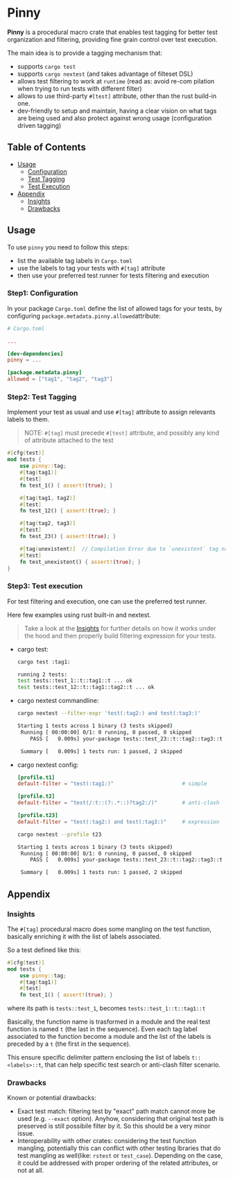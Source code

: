 # Pinny

**Pinny** is a procedural macro crate that enables test tagging for better test organization and filtering, providing fine grain control over test execution.

The main idea is to provide a tagging mechanism that:
- supports `cargo test`
- supports `cargo nextest` (and takes advantage of filteset DSL)
- allows test filtering to work at `runtime` (read as: avoid re-com
pilation when trying to run tests with different filter)
- allows to use third-party `#[test]` attribute, other than the rust build-in one.
- dev-friendly to setup and maintain, having a clear vision on what tags are being used and also protect against wrong usage (configuration driven tagging)

## Table of Contents

* [Usage](#usage)
    * [Configuration](#step1-configuration)
    * [Test Tagging](#step2-test-tagging)
    * [Test Execution](#step3-test-execution)
* [Appendix](#appendix)
    * [Insights](#insights)
    * [Drawbacks](#drawbacks)

## Usage
To use `pinny` you need to follow this steps:
- list the available tag labels in `Cargo.toml`
- use the labels to tag your tests with `#[tag]` attribute
- then use your preferred test runner for tests filtering and execution

### Step1: Configuration
In your package `Cargo.toml` define the list of allowed tags for your tests, by configuring `package.metadata.pinny.allowed`attribute:

```toml
# Cargo.toml

...

[dev-dependencies]
pinny = ...

[package.metadata.pinny] 
allowed = ["tag1", "tag2", "tag3"]
```

### Step2: Test Tagging

Implement your test as usual and use `#[tag]` attribute to assign relevants labels to them.

> NOTE: `#[tag]` must precede `#[test]` attribute, and possibly any kind of attribute attached to the test

```rust
#[cfg(test)]
mod tests {
    use pinny::tag;
    #[tag(tag1)]
    #[test]
    fn test_1() { assert!(true); }

    #[tag(tag1, tag2)]
    #[test]
    fn test_12() { assert!(true); }

    #[tag(tag2, tag3)]
    #[test]
    fn test_23() { assert!(true); }

    #[tag(unexistent)]  // Compilation Error due to `unexistent` tag not configured in `Cargo.toml`
    #[test]
    fn test_unexistent() { assert!(true); }
}
```

### Step3: Test execution

For test filtering and execution, one can use the preferred test runner.

Here few examples using rust built-in and nextest.
> Take a look at the [Insights](#insights) for further details on how it works under the hood and then properly build filtering expression for your tests. 

- cargo test:
    ```bash
    cargo test :tag1:

    running 2 tests:
    test tests::test_1::t::tag1::t ... ok
    test tests::test_12::t::tag1::tag2::t ... ok
    ```

- cargo nextest commandline:
    ```bash
    cargo nextest --filter-expr 'test(:tag2:) and test(:tag3:)'     

    Starting 1 tests across 1 binary (3 tests skipped)
     Running [ 00:00:00] 0/1: 0 running, 0 passed, 0 skipped
        PASS [   0.009s] your-package tests::test_23::t::tag2::tag3::t

     Summary [   0.009s] 1 tests run: 1 passed, 2 skipped
    ```

- cargo nextest config:
    ```toml
    [profile.t1]
    default-filter = "test(:tag1:)"                      # simple

    [profile.t2]
    default-filter = "test(/:t::(?:.*::)?tag2:/)"        # anti-clash

    [profile.t23]
    default-filter = "test(:tag2:) and test(:tag3:)"     # expression
    ```
    
    ```bash
    cargo nextest --profile t23

    Starting 1 tests across 1 binary (3 tests skipped)
     Running [ 00:00:00] 0/1: 0 running, 0 passed, 0 skipped
        PASS [   0.009s] your-package tests::test_23::t::tag2::tag3::t

     Summary [   0.009s] 1 tests run: 1 passed, 2 skipped
    ```

## Appendix

### Insights
The `#[tag]` procedural macro does some mangling on the test function, basically enriching it with the list of labels associated.

So a test defined like this:
```rust
#[cfg(test)]
mod tests {
    use pinny::tag;
    #[tag(tag1)]
    #[test]
    fn test_1() { assert!(true); }
``` 
where its path is `tests::test_1`, becomes `tests::test_1::t::tag1::t`

Basically, the function name is trasformed in a module and the real test function is named `t` (the last in the sequence). 
Even each tag label associated to the function become a module and the list of the labels is preceded by a `t` (the first in the sequence). 

This ensure specific delimiter pattern enclosing the list of labels `t::<labels>::t`, that can help specific test search or anti-clash filter scenario.

### Drawbacks
Known or potential drawbacks:
- Exact test match: filtering test by "exact" path match cannot more be used (e.g. `--exact` option).  Anyhow, considering that original test path is preserved is still possibile filter by it. So this should be a very minor issue.
- Interoperability with other crates: considering the test function mangling,  potentially this can conflict with other testing lbraries that do test mangling as well(like: `rstest` or `test_case`). Depending on the case, it could be addressed with proper ordering of the related attributes, or not at all.
